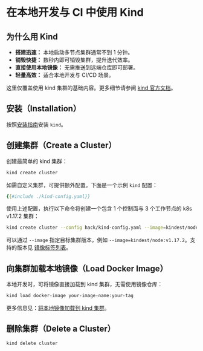 # 在本地开发与 CI 中使用 Kind

## 为什么用 Kind

- **搭建迅速：** 本地启动多节点集群通常不到 1 分钟。
- **销毁快捷：** 数秒内即可销毁集群，提升迭代效率。
- **直接使用本地镜像：** 无需推送到远端仓库即可部署。
- **轻量高效：** 适合本地开发与 CI/CD 场景。

这里仅覆盖使用 kind 集群的基础内容。更多细节请参阅
[kind 官方文档](https://kind.sigs.k8s.io/)。

## 安装（Installation）

按照[安装指南](https://kind.sigs.k8s.io/#installation-and-usage)安装 `kind`。

## 创建集群（Create a Cluster）

创建最简单的 kind 集群：

```bash
kind create cluster
```

如需自定义集群，可提供额外配置。下面是一个示例 `kind` 配置：

```yaml
{{#include ./kind-config.yaml}}
```

使用上述配置，执行以下命令将创建一个包含 1 个控制面与 3 个工作节点的 k8s v1.17.2 集群：

```bash
kind create cluster --config hack/kind-config.yaml --image=kindest/node:v1.17.2
```

可以通过 `--image` 指定目标集群版本，例如 `--image=kindest/node:v1.17.2`。支持的版本见
[镜像标签列表](https://hub.docker.com/r/kindest/node/tags)。

## 向集群加载本地镜像（Load Docker Image）

本地开发时，可将镜像直接加载到 kind 集群，无需使用镜像仓库：

```bash
kind load docker-image your-image-name:your-tag
```

更多信息见：[将本地镜像加载到 kind 集群](https://kind.sigs.k8s.io/docs/user/quick-start/#loading-an-image-into-your-cluster)。

## 删除集群（Delete a Cluster）

```bash
kind delete cluster
```
